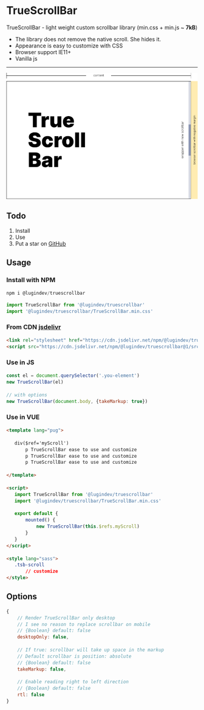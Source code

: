 # TrueScrollBar

TrueScrollBar - light weight custom scrollbar library (min.css + min.js ~ **7kB**)

- The library does not remove the native scroll. She hides it.
- Appearance is easy to customize with CSS
- Browser support IE11+
- Vanilla js

---

![alt text](./assets/tsb-screen.png "Screen")

## Todo

1. Install
2. Use
3. Put a star on [GitHub](https://github.com/lugin-design/truescrollbar)

## Usage

### Install with NPM
```JavaScript
npm i @lugindev/truescrollbar
```

```JavaScript
import TrueScrollBar from '@lugindev/truescrollbar'
import '@lugindev/truescrollbar/TrueScrollBar.min.css'
```

### From CDN [jsdelivr](https://www.jsdelivr.com/package/npm/@lugindev/truescrollbar?path=src)

```HTML
<link rel="stylesheet" href="https://cdn.jsdelivr.net/npm/@lugindev/truescrollbar@1/src/TrueScrollBar.min.css">
<script src="https://cdn.jsdelivr.net/npm/@lugindev/truescrollbar@1/src/TrueScrollBar.min.js"></script>
```

### Use in JS
```JavaScript
const el = document.querySelector('.you-element')
new TrueScrollBar(el)

// with options
new TrueScrollBar(document.body, {takeMarkup: true})

```
### Use in VUE
```HTML
<template lang="pug">

   div($ref='myScroll')
       p TrueScrollBar ease to use and customize
       p TrueScrollBar ease to use and customize
       p TrueScrollBar ease to use and customize

</template>

<script>
   import TrueScrollBar from '@lugindev/truescrollbar'
   import '@lugindev/truescrollbar/TrueScrollBar.min.css'

   export default {
       mounted() {
           new TrueScrollBar(this.$refs.myScroll)
       }
   }
</script>

<style lang="sass">
   .tsb-scroll
       // customize
</style>
```

## Options

```JavaScript
{
    // Render TrueScrollBar only desktop
    // I see no reason to replace scrollbar on mobile
    // {Boolean} default: false
    desktopOnly: false,

    // If true: scrollbar will take up space in the markup
    // Default scrollbar is position: absolute
    // {Boolean} default: false
    takeMarkup: false,

    // Enable reading right to left direction
    // {Boolean} default: false
    rtl: false
}
```